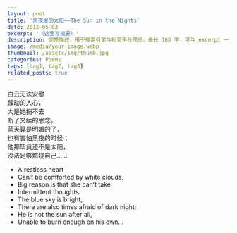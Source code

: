 ```yaml
---
layout: post
title: '黑夜里的太阳——The Sun in the Nights'
date: 2012-05-03
excerpt: '（这里写摘要）'
description: 完整描述，用于搜索引擎与社交平台预览，最长 160 字，可与 excerpt 一致
image: /media/your-image.webp
thumbnail: /assets/img/thumb.jpg
categories: Poems
tags: [tag1, tag2, tag3]
related_posts: true
---
```


白云无法安慰  
躁动的人心，  
大是她捎不去  
断了又续的思念。  
蓝天算是明媚的了，  
也有害怕黑夜的时候；  
他那毕竟还不是太阳，  
没法足够燃烧自己……

- A restless heart
- Can’t be comforted by white clouds,
- Big reason is that she can’t take
- Intermittent thoughts.
- The blue sky is bright,
- There are also times afraid of dark night;
- He is not the sun after all,
- Unable to burn enough on his own...